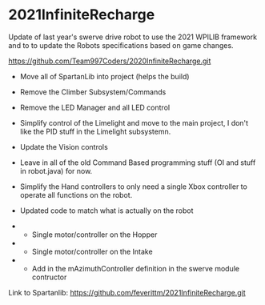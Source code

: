 # 2021InfiniteRecharge
Update of last year's swerve drive robot to use the 2021 WPILIB framework and to to update the Robots specifications based on game changes.

https://github.com/Team997Coders/2020InfiniteRecharge.git

* Move all of SpartanLib into project (helps the build)
* Remove the Climber Subsystem/Commands
* Remove the LED Manager and all LED control
* Simplify control of the Limelight and move to the main project, I don't like the PID stuff in the Limelight subsystemn.
* Update the Vision controls
* Leave in all of the old Command Based programming stuff (OI and stuff in robot.java) for now.
* Simplify the Hand controllers to only need a single Xbox controller to operate all functions on the robot.

* Updated code to match what is actually on the robot
* * Single motor/controller on the Hopper
* * Single motor/controller on the Intake
* * Add in the mAzimuthController definition in the swerve module contructor

Link to Spartanlib:
https://github.com/feverittm/2021InfiniteRecharge.git


